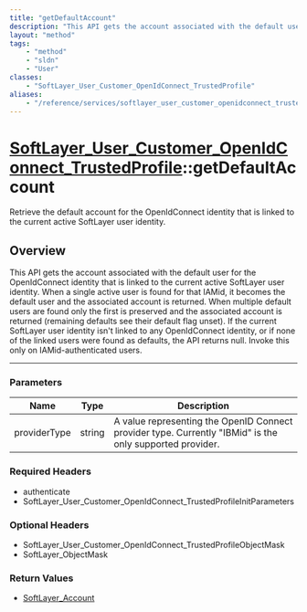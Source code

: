 ```yaml
---
title: "getDefaultAccount"
description: "This API gets the account associated with the default user for the OpenIdConnect identity that is linked to the current... "
layout: "method"
tags:
    - "method"
    - "sldn"
    - "User"
classes:
    - "SoftLayer_User_Customer_OpenIdConnect_TrustedProfile"
aliases:
    - "/reference/services/softlayer_user_customer_openidconnect_trustedprofile/getDefaultAccount"
---
```

# [SoftLayer_User_Customer_OpenIdConnect_TrustedProfile](/reference/services/SoftLayer_User_Customer_OpenIdConnect_TrustedProfile)::getDefaultAccount

Retrieve the default account for the OpenIdConnect identity that is linked to the current active SoftLayer user identity. 


## Overview 
This API gets the account associated with the default user for the OpenIdConnect identity that is linked to the current active SoftLayer user identity. When a single active user is found for that IAMid, it becomes the default user and the associated account is returned. When multiple default users are found only the first is preserved and the associated account is returned (remaining defaults see their default flag unset). If the current SoftLayer user identity isn't linked to any OpenIdConnect identity, or if none of the linked users were found as defaults, the API returns null. Invoke this only on IAMid-authenticated users. 

-----

### Parameters 
|Name | Type | Description |
| --- | --- | --- |
|providerType| string| A value representing the OpenID Connect provider type. Currently "IBMid" is the only supported provider.|


### Required Headers
* authenticate
* SoftLayer_User_Customer_OpenIdConnect_TrustedProfileInitParameters


### Optional Headers
* SoftLayer_User_Customer_OpenIdConnect_TrustedProfileObjectMask
* SoftLayer_ObjectMask

### Return Values
* <a href='/reference/datatypes/SoftLayer_Account'>SoftLayer_Account </a>




